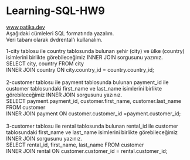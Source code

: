 # Learning-SQL-HW9
www.patika.dev \
Aşağıdaki cümleleri SQL formatında yazalım. \
Veri tabanı olarak dvdrental'ı kullanalım.

1-city tablosu ile country tablosunda bulunan şehir (city) ve ülke (country) isimlerini birlikte görebileceğimiz INNER JOIN sorgusunu yazınız. \
SELECT city, country FROM city \
INNER JOIN country ON city.country_id = country.country_id; \
\
2-customer tablosu ile payment tablosunda bulunan payment_id ile customer tablosundaki first_name ve last_name isimlerini birlikte görebileceğimiz INNER JOIN sorgusunu yazınız. \
SELECT payment.payment_id, customer.first_name, customer.last_name FROM customer \
INNER JOIN payment ON customer.customer_id =payment.customer_id; \
\
3-customer tablosu ile rental tablosunda bulunan rental_id ile customer tablosundaki first_name ve last_name isimlerini birlikte görebileceğimiz INNER JOIN sorgusunu yazınız. \
SELECT rental_id, first_name, last_name FROM customer \
INNER JOIN rental ON customer.customer_id = rental.customer_id;
